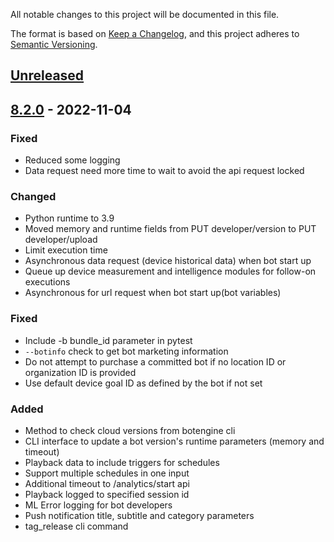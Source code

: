 All notable changes to this project will be documented in this file.

The format is based on [Keep a Changelog](https://keepachangelog.com/en/1.1.0/),
and this project adheres to [Semantic Versioning](https://semver.org/spec/v2.0.0.html).

## [Unreleased]

## [8.2.0] - 2022-11-04

### Fixed
- Reduced some logging
- Data request need more time to wait to avoid the api request locked

### Changed
- Python runtime to 3.9
- Moved memory and runtime fields from PUT developer/version to PUT developer/upload
- Limit execution time
- Asynchronous data request (device historical data) when bot start up
- Queue up device measurement and intelligence modules for follow-on executions
- Asynchronous for url request when bot start up(bot variables)

### Fixed
- Include -b bundle_id parameter in pytest
- `--botinfo` check to get bot marketing information
- Do not attempt to purchase a committed bot if no location ID or organization ID is provided
- Use default device goal ID as defined by the bot if not set

### Added
- Method to check cloud versions from botengine cli
- CLI interface to update a bot version's runtime parameters (memory and timeout)
- Playback data to include triggers for schedules
- Support multiple schedules in one input
- Additional timeout to /analytics/start api
- Playback logged to specified session id
- ML Error logging for bot developers
- Push notification title, subtitle and category parameters
- tag_release cli command

[Unreleased]: https://github.com/caredailyai/botlab/compare/v8.2.0...HEAD
[8.2.0]: https://github.com/caredailyai/botlab/tag/releases/v8.2.0
